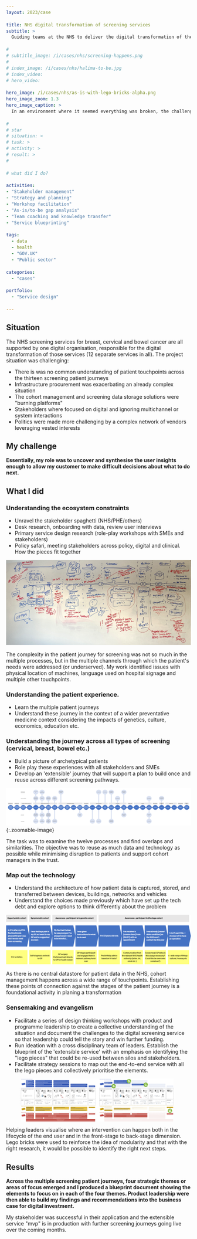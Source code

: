 ```yaml
---
layout: 2023/case

title: NHS digital transformation of screening services
subtitle: >
  Guiding teams at the NHS to deliver the digital transformation of the twelve screening services mandated by Public Health England.

#
# subtitle_image: /i/cases/nhs/screening-happens.png
#
# index_image: /i/cases/nhs/halima-to-be.jpg
# index_video:
# hero_video:

hero_image: /i/cases/nhs/as-is-with-lego-bricks-alpha.png
hero_image_zoom: 1.3
hero_image_caption: >
  In an environment where it seemed everything was broken, the challenge for my customer was to understand both what was possible, and where to start. By focusing on the overlap between different types of screening journeys, and qualifying that with data and technical architecture choices, it was possible to identify the four innitiatives that would generate the most value inside realistic time and cost parameters.

#
# star
# situation: >
# task: >
# activity: >
# result: >
#

# what did I do?

activities:
- "Stakeholder management"
- "Strategy and planning"
- "Workshop facilitation"
- "As-is/to-be gap analysis"
- "Team coaching and knowledge transfer"
- "Service blueprinting"

tags: 
  - data
  - health
  - "GOV.UK"
  - "Public sector"

categories:
  - "cases"

portfolio:
  - "Service design"

---
```



## Situation

The NHS screening services for breast, cervical and bowel cancer are all supported by one digital organisation, responsible for the digital transformation of those services (12 separate services in all). The project situation was challenging:
  
- There is was no common understanding of patient touchpoints across the thirteen screening patient journeys
- Infrastructure procurement was exacerbating an already complex situation
- The cohort management and screening data storage solutions were "burning platforms"
- Stakeholders where focused on digital and ignoring multichannel or system interactions
- Politics were made more challenging by a complex network of vendors leveraging vested interests

## My challenge

**Essentially, my role was to uncover and synthesise the user insights enough to allow my customer to make difficult decisions about what to do next.**

## What I did

### Understanding the ecosystem constraints

- Unravel the stakeholder spaghetti (NHS/PHE/others)
- Desk research, onboarding with data, review user interviews
- Primary service design research (role-play workshops with SMEs and stakeholders)
- Policy safari, meeting stakeholders across policy, digital and clinical. How the pieces fit together

![Beginning to understand patient journeys in context.](/i/cases/nhs/NHS-screening-BP.png)

<p class="imagecaption">
  The complexity in the patient journey for screening was not so much in the multiple processes, but in the multiple channels through which the patient's needs were addressed (or underserved). My work identified issues with physical location of machines, language used on hospital signage and multiple other touchpoints. 
</p>

### Understanding the patient experience. 

- Learn the multiple patient journeys
- Understand these journey in the context of a wider preventative medicine context considering the impacts of genetics, culture, economics, education etc.

### Understanding the journey across all types of screening (cervical, breast, bowel etc.)

- Build a picture of archetypical patients
- Role play these experiences with all stakeholders and SMEs
- Develop an 'extensible' journey that will support a plan to build once and reuse across different screening pathways.

![Cross-journey service.](/i/cases/nhs/human-centred-journey-cross-service.png){:.zoomable-image}

<p class="imagecaption">
  The task was to examine the twelve processes and find overlaps and similarities. The objective was to reuse as much data and technology as possible while minimising disruption to patients and support cohort managers in the trust.
</p>

### Map out the technology

- Understand the architecture of how patient data is captured, stored, and transferred between devices, buildings, networks and vehicles
- Understand the choices made previously which have set up the tech debt and explore options to think differently about the problem

![Cohort management in cervical.](/i/cases/nhs/1-aware-of-service.png)

<p class="imagecaption">
  As there is no central datastore for patient data in the NHS, cohort management happens across a wide range of touchpoints. Establishing these points of connection against the stages of the patient journey is a foundational activity in planing a transformation
</p>


### Sensemaking and evangelism

- Facilitate a series of design thinking workshops with product and programme leadership to create a collective understanding of the situation and document the challenges to the digital screening service so that leadership could tell the story and win further funding.
- Run ideation with a cross disciplinary team of leaders. Establish the blueprint of the 'extensible service' with an emphasis on identifying the "lego pieces" that could be re-used between silos and stakeholders. 
- Facilitate strategy sessions to map out the end-to-end service with all the lego pieces and collectively prioritise the elements. 


<figure style="display:flex;">
  <img style="width:48%;" src="/i/cases/nhs/as-is-with-lego-bricks-base.png" alt="Using the DART framwork as workshop stimulus" />
  <img style="width:48%;border-left:10px solid white;" src="/i/cases/nhs/as-is-with-lego-bricks-alpha.png" alt="Brainstorming opportunities using identified problems as stimulus" class="zoomable-image"/>
</figure>

<p class="imagecaption">
  Helping leaders visualise where an intervention can happen both in the lifecycle of the end user and in the front-stage to back-stage dimension. Lego bricks were used to reinforce the idea of modularity and that with the right research, it would be possible to identify the right next steps.
</p>


## Results

**Across the multiple screening patient journeys, four strategic themes or areas of focus emerged and I produced a blueprint document showing the elements to focus on in each of the four themes. Product leadership were then able to build my findings and recommendations into the business case for digital investment.** 

My stakeholder was successful in their application and the extensible service "mvp" is in production with further screening journeys going live over the coming months.

